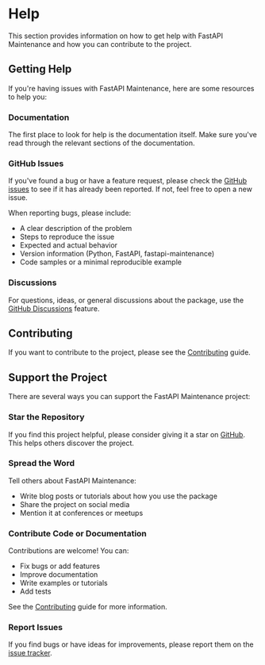 # Help

This section provides information on how to get help with FastAPI Maintenance and how you can contribute to the project.

## Getting Help

If you're having issues with FastAPI Maintenance, here are some resources to help you:

### Documentation

The first place to look for help is the documentation itself. Make sure you've read through the relevant sections of the documentation.

### GitHub Issues

If you've found a bug or have a feature request, please check the [GitHub issues](https://github.com/msamsami/fastapi-maintenance/issues) to see if it has already been reported. If not, feel free to open a new issue.

When reporting bugs, please include:

- A clear description of the problem
- Steps to reproduce the issue
- Expected and actual behavior
- Version information (Python, FastAPI, fastapi-maintenance)
- Code samples or a minimal reproducible example

### Discussions

For questions, ideas, or general discussions about the package, use the [GitHub Discussions](https://github.com/msamsami/fastapi-maintenance/discussions) feature.

## Contributing

If you want to contribute to the project, please see the [Contributing](./contributing.md) guide.

## Support the Project

There are several ways you can support the FastAPI Maintenance project:

### Star the Repository

If you find this project helpful, please consider giving it a star on [GitHub](https://github.com/msamsami/fastapi-maintenance). This helps others discover the project.

### Spread the Word

Tell others about FastAPI Maintenance:

- Write blog posts or tutorials about how you use the package
- Share the project on social media
- Mention it at conferences or meetups

### Contribute Code or Documentation

Contributions are welcome! You can:

- Fix bugs or add features
- Improve documentation
- Write examples or tutorials
- Add tests

See the [Contributing](./contributing.md) guide for more information.

### Report Issues

If you find bugs or have ideas for improvements, please report them on the [issue tracker](https://github.com/msamsami/fastapi-maintenance/issues).
